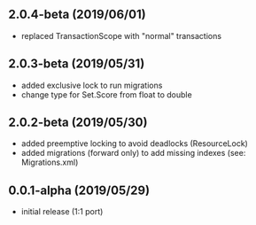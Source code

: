 ## 2.0.4-beta (2019/06/01)
* replaced TransactionScope with "normal" transactions

## 2.0.3-beta (2019/05/31)
* added exclusive lock to run migrations
* change type for Set.Score from float to double

## 2.0.2-beta (2019/05/30)
* added preemptive locking to avoid deadlocks (ResourceLock)
* added migrations (forward only) to add missing indexes (see: Migrations.xml)

## 0.0.1-alpha (2019/05/29)
* initial release (1:1 port)
